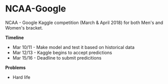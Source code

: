 # NCAA-Google

NCAA - Google Kaggle competition (March &amp; April 2018) for both Men's and Women's bracket.

**Timeline**
- Mar 10/11 - Make model and test it based on historical data
- Mar 12/13 - Kaggle begins to accept predictions
- Mar 15/16 - Deadline to submit predicitions

**Problems**
- Hard life
